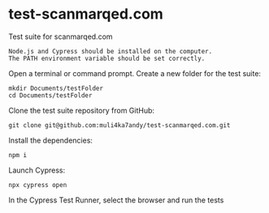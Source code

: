 # test-scanmarqed.com

Test suite for scanmarqed.com

    Node.js and Cypress should be installed on the computer.
    The PATH environment variable should be set correctly.
    
Open a terminal or command prompt.
Create a new folder for the test suite:

    mkdir Documents/testFolder
    cd Documents/testFolder

Clone the test suite repository from GitHub:

    git clone git@github.com:muli4ka7andy/test-scanmarqed.com.git

Install the dependencies:

    npm i

Launch Cypress:

    npx cypress open

In the Cypress Test Runner, select the browser and run the tests
